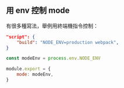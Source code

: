## 用 env 控制 mode
有很多種寫法，舉例用終端機指令控制：
```json
"script": {
	"build": "NODE_ENV=production webpack",
}
```

```js
const modeEnv = process.env.NODE_ENV

module.export = {
	mode: modeEnv,
}
```